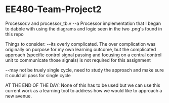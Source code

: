 # EE480-Team-Project2

Processor.v and processor_tb.v
--a Processor implementation that I began to dabble with using the diagrams and logic seen in the two .png's found in this repo


Things to consider:
--its overly complicated. The over complication was originally on purpose for my own learning outcome, but the complicated approach (specific control signal passing and focusing on a central control unit to communicate those signals) is not required for this assignment

--may not be truely single cycle, need to study the approach and make sure it could all pass for single cycle


AT THE END OF THE DAY:
None of this has to be used but we can use this current work as a learning tool to address how we would like to approach a new avenue.
